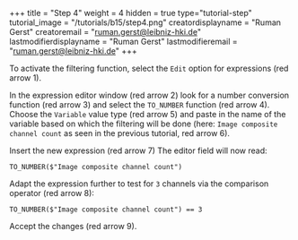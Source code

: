 +++
title = "Step 4"
weight = 4
hidden = true
type="tutorial-step"
tutorial_image = "/tutorials/b15/step4.png"
creatordisplayname = "Ruman Gerst"
creatoremail = "ruman.gerst@leibniz-hki.de"
lastmodifierdisplayname = "Ruman Gerst"
lastmodifieremail = "ruman.gerst@leibniz-hki.de"
+++

To activate the filtering function, select the `Edit` option for expressions (red arrow 1). 

In the expression editor window (red arrow 2) look for a number conversion function (red arrow 3) and select the `TO_NUMBER` function (red arrow 4). Choose the `Variable` value type (red arrow 5) and paste in the name of the variable based on which the filtering will be done (here: `Image composite channel count` as seen in the previous tutorial, red arrow 6). 

Insert the new expression (red arrow 7)
The editor field will now read:

```
TO_NUMBER($"Image composite channel count")
```

Adapt the expression further to test for `3` channels via the comparison operator (red arrow 8):

```
TO_NUMBER($"Image composite channel count") == 3
```

Accept the changes (red arrow 9).